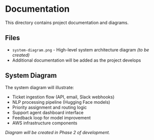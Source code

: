 # Documentation

This directory contains project documentation and diagrams.

## Files

- `system-diagram.png` - High-level system architecture diagram *(to be created)*
- Additional documentation will be added as the project develops

## System Diagram

The system diagram will illustrate:
- Ticket ingestion flow (API, email, Slack webhooks)
- NLP processing pipeline (Hugging Face models)
- Priority assignment and routing logic
- Support agent dashboard interface
- Feedback loop for model improvement
- AWS infrastructure components

*Diagram will be created in Phase 2 of development.*
